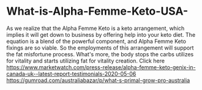 # What-is-Alpha-Femme-Keto-USA-
As we realize that the Alpha Femme Keto is a keto arrangement, which implies it will get down to business by offering help into your keto diet. The equation is a blend of the powerful component, and Alpha Femme Keto fixings are so viable. So the employments of this arrangement will support the fat misfortune process. What's more, the body stops the carbs utilizes for vitality and starts utilizing fat for vitality creation. Click here https://www.marketwatch.com/press-release/alpha-femme-keto-genix-in-canada-uk--latest-report-testimonials-2020-05-06  https://gumroad.com/australiabazar/p/what-s-primal-grow-pro-australia
